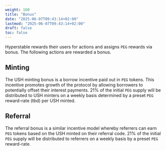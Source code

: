 ```yaml
---
weight: 160
title: "Bonus"
date: "2025-06-07T09:43:14+02:00"
lastmod: "2025-06-07T09:43:14+02:00"
draft: false
toc: false
---
```


Hyperstable rewards their users for actions and assigns `PEG` rewards via bonus. The following actions are rewarded a bonus.

## Minting

The USH minting bonus is a borrow incentive paid out in `PEG` tokens. This incentive promotes growth of the protocol by allowing borrowers to potentially offset their interest payments. 21% of the initial `PEG` supply will be distributed to USH minters on a weekly basis determined by a preset `PEG` reward-rate (tbd) per USH minted.

## Referral

The referral bonus is a similar incentive model whereby referrers can earn `PEG` tokens based on the USH minted on their referral code. 21% of the initial `PEG` supply will be distributed to referrers on a weekly basis by a preset `PEG` reward-rate.

